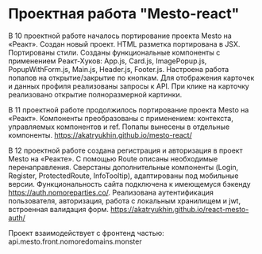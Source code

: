 # Проектная работа "Mesto-react"
В 10 проектной работе началось портирование проекта Mesto на «Реакт».
Создан новый проект.
HTML разметка портирована в JSX. Портированы стили.
Созданы функциональные компоненты с применением Реакт-Хуков: App.js, Card.js, ImagePopup.js, PopupWithForm.js, Main.js, Header.js, Footer.js.
Настроена работа попапов на открытие/закрытие по кнопкам.
Для отображения карточек и данных профиля реализованы запросы к API.
При клике на карточку реализовано открытие полноразмерной картинки.

В 11 проектной работе продолжилось портирование проекта Mesto на «Реакт».
Компоненты преобразованы с применением: контекста, управляемых компонентов и ref. Попапы вынесены в отдельные компоненты. 
https://akatryukhin.github.io/mesto-react/

В 12 проектной работе создана регистрация и авторизация в проект Mesto на «Реакте».
С помощью Route описаны необходимые перенаправления.
Сверстаны дополнительные компоненты (Login, Register, ProtectedRoute, InfoTooltip), адаптированы под мобильные версии.
Функциональность сайта подключена к имеющемуся бэкенду https://auth.nomoreparties.co/.
Реализована аутентификация пользователя, авторизация, работа с локальным хранилищем и jwt, встроенная валидация форм.
https://akatryukhin.github.io/react-mesto-auth/


Проект взаимодействует с фронтенд частью: api.mesto.front.nomoredomains.monster






